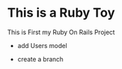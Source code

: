 # This is a Ruby Toy

This is First my Ruby On Rails Project

* add Users model


* create a branch

